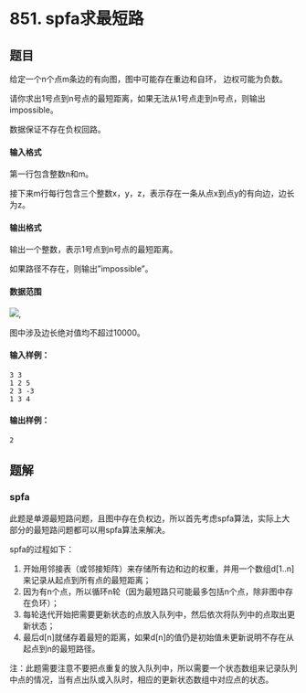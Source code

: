 <!--
 * @Author: shaqsnake
 * @Email: shaqsnake@gmail.com
 * @Date: 2019-09-16 15:58:00
 * @LastEditTime: 2019-10-17 10:25:28
 * @Description: Acwing 851
 -->

# 851. spfa求最短路

## 题目

给定一个n个点m条边的有向图，图中可能存在重边和自环， 边权可能为负数。

请你求出1号点到n号点的最短距离，如果无法从1号点走到n号点，则输出impossible。

数据保证不存在负权回路。

#### 输入格式

第一行包含整数n和m。

接下来m行每行包含三个整数x，y，z，表示存在一条从点x到点y的有向边，边长为z。

#### 输出格式

输出一个整数，表示1号点到n号点的最短距离。

如果路径不存在，则输出”impossible”。

#### 数据范围

![](http://latex.codecogs.com/gif.latex?\\1%20\leq%20n,m%20\leq%2010^5),

图中涉及边长绝对值均不超过10000。

#### 输入样例：

```
3 3
1 2 5
2 3 -3
1 3 4
```

#### 输出样例：

```
2
```

## 题解

### spfa

此题是单源最短路问题，且图中存在负权边，所以首先考虑spfa算法，实际上大部分的最短路问题都可以用spfa算法来解决。

spfa的过程如下：

1. 开始用邻接表（或邻接矩阵）来存储所有边和边的权重，并用一个数组d[1..n]来记录从起点到所有点的最短距离；
2. 因为有n个点，所以循环n轮（因为最短路只可能最多包括n个点，除非图中存在负环）；
3. 每轮迭代开始把需要更新状态的点放入队列中，然后依次将队列中的点取出更新状态；
4. 最后d[n]就储存着最短的距离，如果d[n]的值仍是初始值未更新说明不存在从起点到n的最短路径。

注：此题需要注意不要把点重复的放入队列中，所以需要一个状态数组来记录队列中点的情况，当有点出队或入队时，相应的更新状态数组中对应点的状态。
